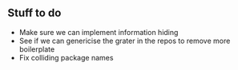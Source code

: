 Stuff to do
-----------
* Make sure we can implement information hiding
* See if we can genericise the grater in the repos to remove more
boilerplate
* Fix colliding package names
